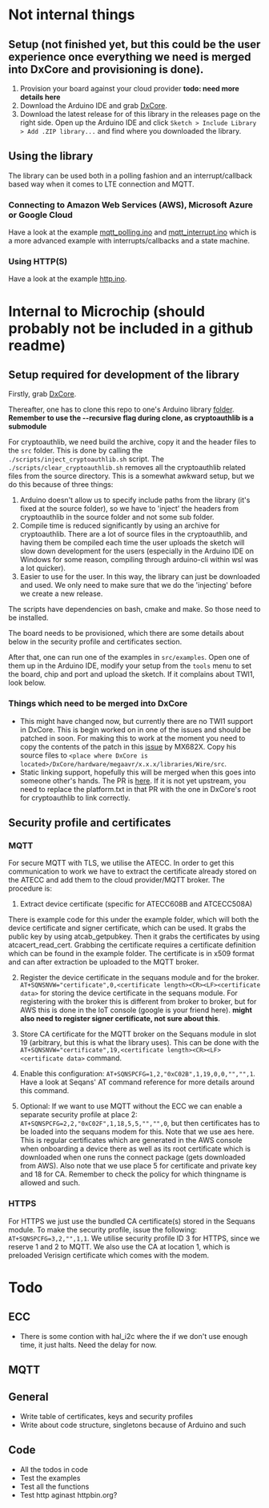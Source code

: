 # Not internal things

## Setup (not finished yet, but this could be the user experience once everything we need is merged into DxCore and provisioning is done).

1. Provision your board against your cloud provider **todo: need more details here**
2. Download the Arduino IDE and grab [DxCore](https://github.com/SpenceKonde/DxCore/blob/master/Installation.md).
3. Download the latest release for of this library in the releases page on the right side. Open up the Arduino IDE and click `Sketch > Include Library > Add .ZIP library...`  and find where you downloaded the library.

## Using the library

The library can be used both in a polling fashion and an interrupt/callback based way when it comes to LTE connection and MQTT.

### Connecting to Amazon Web Services (AWS), Microsoft Azure or Google Cloud

Have a look at the example [mqtt_polling.ino](src/examples/mqtt_polling/mqtt_polling.ino) and [mqtt_interrupt.ino](src/examples/mqtt_interrupt/mqtt_interrupt.ino) which is a more advanced example with interrupts/callbacks and a state machine.

### Using HTTP(S)

Have a look at the example [http.ino](src/examples/http/http.ino).



# Internal to Microchip (should probably not be included in a github readme)

## Setup required for development of the library

Firstly, grab [DxCore](https://github.com/SpenceKonde/DxCore/blob/master/Installation.md).

Thereafter, one has to clone this repo to one's Arduino library [folder](https://www.arduino.cc/en/hacking/libraries). **Remember to use the --recursive flag during clone, as cryptoauthlib is a submodule**

For cryptoauthlib, we need build the archive, copy it and the header files to the `src` folder. This is done by calling the `./scripts/inject_cryptoauthlib.sh` script. The `./scripts/clear_cryptoauthlib.sh` removes all the cryptoauthlib related files from the source directory. This is a somewhat awkward setup, but we do this because of three things:

1. Arduino doesn't allow us to specify include paths from the library (it's fixed at the source folder), so we have to 'inject' the headers from cryptoauthlib in the source folder and not some sub folder.
2. Compile time is reduced significantly by using an archive for cryptoauthlib. There are a lot of source files in the cryptoauthlib, and having them be compiled each time the user uploads the sketch will slow down development for the users (especially in the Arduino IDE on Windows for some reason, compiling through arduino-cli within wsl was a lot quicker).
3. Easier to use for the user. In this way, the library can just be downloaded and used. We only need to make sure that we do the 'injecting' before we create a new release.

The scripts have dependencies on bash, cmake and make. So those need to be installed.

The board needs to be provisioned, which there are some details about below in the security profile and certificates section.

After that, one can run one of the examples in `src/examples`. Open one of them up in the Arduino IDE, modify your setup from the `tools` menu to set the board, chip and port and upload the sketch. If it complains about TWI1, look below.


### Things which need to be merged into DxCore

- This might have changed now, but currently there are no TWI1 support in DxCore. This is begin worked on in one of the issues and should be patched in soon. For making this to work at the moment you need to copy the contents of the patch in this [issue](https://github.com/SpenceKonde/DxCore/issues/54#issuecomment-860186363) by MX682X. Copy his source files to `<place where DxCore is located>/DxCore/hardware/megaavr/x.x.x/libraries/Wire/src`.
- Static linking support, hopefully this will be merged when this goes into someone other's hands. The PR is [here](https://github.com/SpenceKonde/DxCore/pull/128). If it is not yet upstream, you need to replace the platform.txt in that PR with the one in DxCore's root for cryptoauthlib to link correctly.


## Security profile and certificates

### MQTT 

For secure MQTT with TLS, we utilise the ATECC. In order to get this communication to work we have to extract the certificate already stored on the ATECC and add them to the cloud provider/MQTT broker. The procedure is:

1. Extract device certificate (specific for ATECC608B and ATCECC508A)

There is example code for this under the example folder, which will both the device certificate and signer certificate, which can be used. It grabs the public key by using atcab_getpubkey. Then it grabs the certificates by using atcacert_read_cert. Grabbing the certificate requires a certificate definition which can be found in the example folder. The certificate is in x509 format and can after extraction be uploaded to the MQTT broker. 

2. Register the device certificate in the sequans module and for the broker. `AT+SQNSNVW="certificate",0,<certificate length><CR><LF><certificate data>` for storing the device certificate in the sequans module. For registering with the broker this is different from broker to broker, but for AWS this is done in the IoT console (google is your friend here).  **might also need to register signer certificate, not sure about this**.

3. Store CA certificate for the MQTT broker on the Sequans module in slot 19 (arbitrary, but this is what the library uses). This can be done with the `AT+SQNSNVW="certificate",19,<certificate length><CR><LF><certificate data>` command.

4. Enable this configuration: `AT+SQNSPCFG=1,2,"0xC02B",1,19,0,0,"","",1`. Have a look at Seqans' AT command reference for more details around this command. 

5. Optional: If we want to use MQTT without the ECC we can enable a separate security profile at place 2: `AT+SQNSPCFG=2,2,"0xC02F",1,18,5,5,"","",0`, but then certificates has to be loaded into the sequans modem for this. Note that we use aes here. This is regular certificates which are generated in the AWS console when onboarding a device there as well as its root certificate which is downloaded when one runs the connect package (gets downloaded from AWS). Also note that we use place 5 for certificate and private key and 18 for CA. Remember to check the policy for which thingname is allowed and such.


### HTTPS 

For HTTPS we just use the bundled CA certificate(s) stored in the Sequans module. To make the security profile, issue the following: `AT+SQNSPCFG=3,2,"",1,1`. We utilise security profile ID 3 for HTTPS, since we reserve 1 and 2 to MQTT. We also use the CA at location 1, which is preloaded Verisign certificate which comes with the modem. 





# Todo

## ECC
- There is some contion with hal_i2c where the if we don't use enough 
  time, it just halts. Need the delay for now.


## MQTT

## General
- Write table of certificates, keys and security profiles
- Write about code structure, singletons because of Arduino and such

## Code

- All the todos in code
- Test the examples
- Test all the functions
- Test http aginast httpbin.org?
